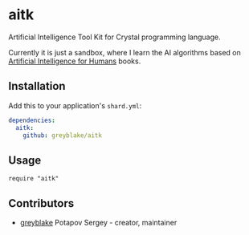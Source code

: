 # aitk

Artificial Intelligence Tool Kit for Crystal programming language.


Currently it is just a sandbox, where I learn the AI algorithms based on
[Artificial Intelligence for Humans](http://www.heatonresearch.com/aifh/) books.

## Installation

Add this to your application's `shard.yml`:

```yaml
dependencies:
  aitk:
    github: greyblake/aitk
```


## Usage


```crystal
require "aitk"
```

## Contributors

- [greyblake](https://github.com/greyblake) Potapov Sergey - creator, maintainer
